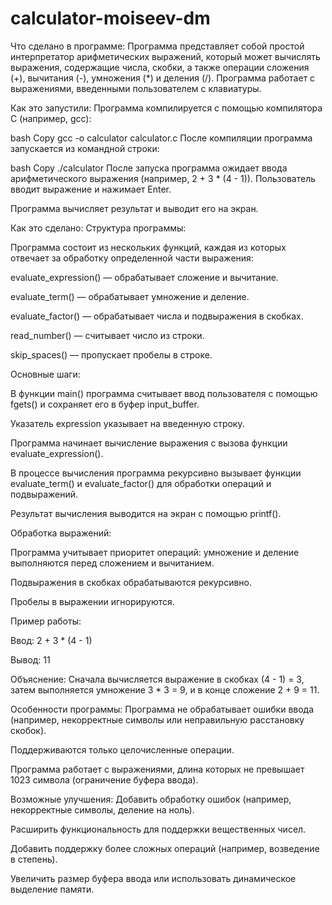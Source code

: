 # calculator-moiseev-dm
Что сделано в программе:
Программа представляет собой простой интерпретатор арифметических выражений, который может вычислять выражения, содержащие числа, скобки, а также операции сложения (+), вычитания (-), умножения (*) и деления (/). Программа работает с выражениями, введенными пользователем с клавиатуры.

Как это запустили:
Программа компилируется с помощью компилятора C (например, gcc):

bash
Copy
gcc -o calculator calculator.c
После компиляции программа запускается из командной строки:

bash
Copy
./calculator
После запуска программа ожидает ввода арифметического выражения (например, 2 + 3 * (4 - 1)). Пользователь вводит выражение и нажимает Enter.

Программа вычисляет результат и выводит его на экран.

Как это сделано:
Структура программы:

Программа состоит из нескольких функций, каждая из которых отвечает за обработку определенной части выражения:

evaluate_expression() — обрабатывает сложение и вычитание.

evaluate_term() — обрабатывает умножение и деление.

evaluate_factor() — обрабатывает числа и подвыражения в скобках.

read_number() — считывает число из строки.

skip_spaces() — пропускает пробелы в строке.

Основные шаги:

В функции main() программа считывает ввод пользователя с помощью fgets() и сохраняет его в буфер input_buffer.

Указатель expression указывает на введенную строку.

Программа начинает вычисление выражения с вызова функции evaluate_expression().

В процессе вычисления программа рекурсивно вызывает функции evaluate_term() и evaluate_factor() для обработки операций и подвыражений.

Результат вычисления выводится на экран с помощью printf().

Обработка выражений:

Программа учитывает приоритет операций: умножение и деление выполняются перед сложением и вычитанием.

Подвыражения в скобках обрабатываются рекурсивно.

Пробелы в выражении игнорируются.

Пример работы:

Ввод: 2 + 3 * (4 - 1)

Вывод: 11

Объяснение: Сначала вычисляется выражение в скобках (4 - 1) = 3, затем выполняется умножение 3 * 3 = 9, и в конце сложение 2 + 9 = 11.

Особенности программы:
Программа не обрабатывает ошибки ввода (например, некорректные символы или неправильную расстановку скобок).

Поддерживаются только целочисленные операции.

Программа работает с выражениями, длина которых не превышает 1023 символа (ограничение буфера ввода).

Возможные улучшения:
Добавить обработку ошибок (например, некорректные символы, деление на ноль).

Расширить функциональность для поддержки вещественных чисел.

Добавить поддержку более сложных операций (например, возведение в степень).

Увеличить размер буфера ввода или использовать динамическое выделение памяти.
